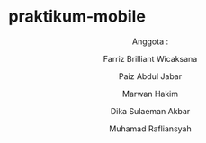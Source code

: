 # praktikum-mobile

<header>
  <title>Praktikum Mobile Semester 6</title>
  <p><bold>Anggota : </p></bold>
  <p>Farriz Brilliant Wicaksana</p>
  <p>Paiz Abdul Jabar</p>
  <p>Marwan Hakim</p>
  <p>Dika Sulaeman Akbar</p>
  <p>Muhamad Rafliansyah</p>
</header>
